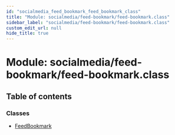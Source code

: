```yaml
---
id: "socialmedia_feed_bookmark_feed_bookmark_class"
title: "Module: socialmedia/feed-bookmark/feed-bookmark.class"
sidebar_label: "socialmedia/feed-bookmark/feed-bookmark.class"
custom_edit_url: null
hide_title: true
---
```


# Module: socialmedia/feed-bookmark/feed-bookmark.class

## Table of contents

### Classes

- [FeedBookmark](../classes/socialmedia_feed_bookmark_feed_bookmark_class.feedbookmark.md)
